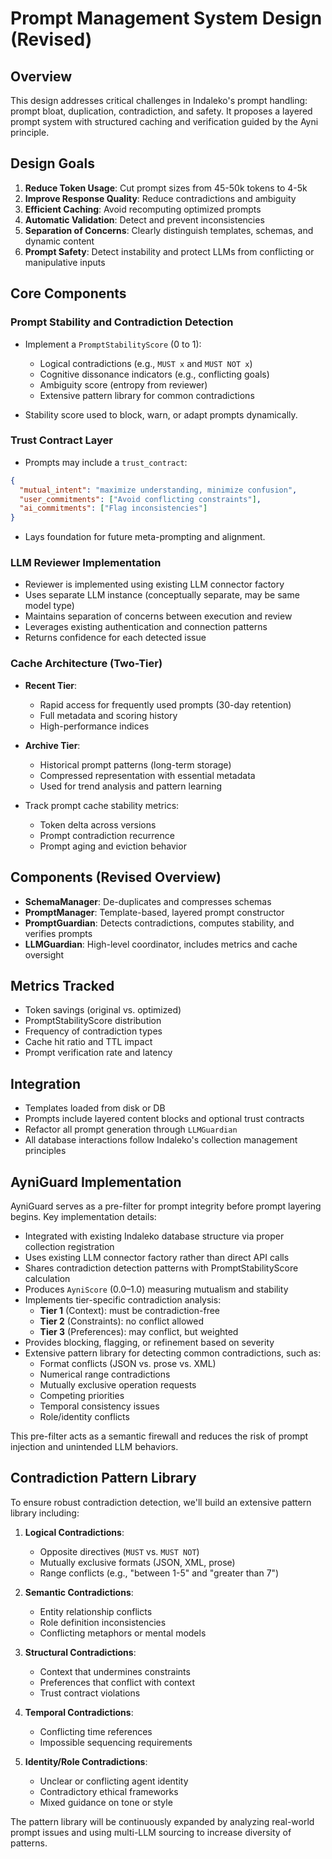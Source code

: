 # Prompt Management System Design (Revised)

## Overview

This design addresses critical challenges in Indaleko's prompt handling: prompt bloat, duplication, contradiction, and safety. It proposes a layered prompt system with structured caching and verification guided by the Ayni principle.

## Design Goals

1. **Reduce Token Usage**: Cut prompt sizes from 45-50k tokens to 4-5k
2. **Improve Response Quality**: Reduce contradictions and ambiguity
3. **Efficient Caching**: Avoid recomputing optimized prompts
4. **Automatic Validation**: Detect and prevent inconsistencies
5. **Separation of Concerns**: Clearly distinguish templates, schemas, and dynamic content
6. **Prompt Safety**: Detect instability and protect LLMs from conflicting or manipulative inputs

## Core Components

### Prompt Stability and Contradiction Detection

- Implement a `PromptStabilityScore` (0 to 1):
  - Logical contradictions (e.g., `MUST x` and `MUST NOT x`)
  - Cognitive dissonance indicators (e.g., conflicting goals)
  - Ambiguity score (entropy from reviewer)
  - Extensive pattern library for common contradictions

- Stability score used to block, warn, or adapt prompts dynamically.

### Trust Contract Layer

- Prompts may include a `trust_contract`:
```json
{
  "mutual_intent": "maximize understanding, minimize confusion",
  "user_commitments": ["Avoid conflicting constraints"],
  "ai_commitments": ["Flag inconsistencies"]
}
```

- Lays foundation for future meta-prompting and alignment.

### LLM Reviewer Implementation

- Reviewer is implemented using existing LLM connector factory
- Uses separate LLM instance (conceptually separate, may be same model type)
- Maintains separation of concerns between execution and review
- Leverages existing authentication and connection patterns
- Returns confidence for each detected issue

### Cache Architecture (Two-Tier)

- **Recent Tier**: 
  - Rapid access for frequently used prompts (30-day retention)
  - Full metadata and scoring history
  - High-performance indices

- **Archive Tier**:
  - Historical prompt patterns (long-term storage)
  - Compressed representation with essential metadata
  - Used for trend analysis and pattern learning

- Track prompt cache stability metrics:
  - Token delta across versions
  - Prompt contradiction recurrence
  - Prompt aging and eviction behavior

## Components (Revised Overview)

- **SchemaManager**: De-duplicates and compresses schemas
- **PromptManager**: Template-based, layered prompt constructor
- **PromptGuardian**: Detects contradictions, computes stability, and verifies prompts
- **LLMGuardian**: High-level coordinator, includes metrics and cache oversight

## Metrics Tracked

- Token savings (original vs. optimized)
- PromptStabilityScore distribution
- Frequency of contradiction types
- Cache hit ratio and TTL impact
- Prompt verification rate and latency

## Integration

- Templates loaded from disk or DB
- Prompts include layered content blocks and optional trust contracts
- Refactor all prompt generation through `LLMGuardian`
- All database interactions follow Indaleko's collection management principles

## AyniGuard Implementation

AyniGuard serves as a pre-filter for prompt integrity before prompt layering begins. Key implementation details:

- Integrated with existing Indaleko database structure via proper collection registration
- Uses existing LLM connector factory rather than direct API calls
- Shares contradiction detection patterns with PromptStabilityScore calculation
- Produces `AyniScore` (0.0–1.0) measuring mutualism and stability
- Implements tier-specific contradiction analysis:
  - **Tier 1** (Context): must be contradiction-free
  - **Tier 2** (Constraints): no conflict allowed
  - **Tier 3** (Preferences): may conflict, but weighted
- Provides blocking, flagging, or refinement based on severity
- Extensive pattern library for detecting common contradictions, such as:
  - Format conflicts (JSON vs. prose vs. XML)
  - Numerical range contradictions
  - Mutually exclusive operation requests
  - Competing priorities
  - Temporal consistency issues
  - Role/identity conflicts

This pre-filter acts as a semantic firewall and reduces the risk of prompt injection and unintended LLM behaviors.

## Contradiction Pattern Library

To ensure robust contradiction detection, we'll build an extensive pattern library including:

1. **Logical Contradictions**:
   - Opposite directives (`MUST` vs. `MUST NOT`)
   - Mutually exclusive formats (JSON, XML, prose)
   - Range conflicts (e.g., "between 1-5" and "greater than 7")

2. **Semantic Contradictions**:
   - Entity relationship conflicts
   - Role definition inconsistencies 
   - Conflicting metaphors or mental models

3. **Structural Contradictions**:
   - Context that undermines constraints
   - Preferences that conflict with context
   - Trust contract violations

4. **Temporal Contradictions**:
   - Conflicting time references
   - Impossible sequencing requirements

5. **Identity/Role Contradictions**:
   - Unclear or conflicting agent identity
   - Contradictory ethical frameworks
   - Mixed guidance on tone or style

The pattern library will be continuously expanded by analyzing real-world prompt issues and using multi-LLM sourcing to increase diversity of patterns.
